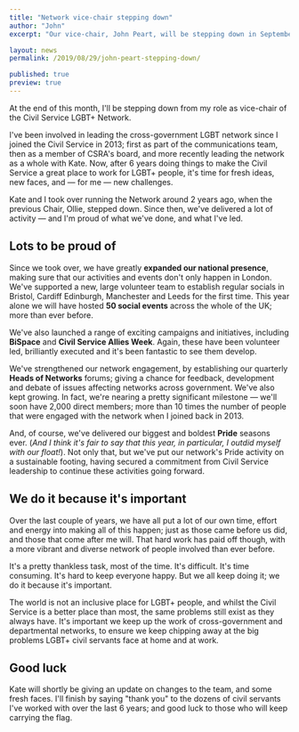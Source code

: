 ```yaml
---
title: "Network vice-chair stepping down"
author: "John"
excerpt: "Our vice-chair, John Peart, will be stepping down in September."

layout: news
permalink: /2019/08/29/john-peart-stepping-down/

published: true
preview: true
---
```


At the end of this month, I'll be stepping down from my role as vice-chair of the Civil Service LGBT+ Network. 

I've been involved in leading the cross-government LGBT network since I joined the Civil Service in 2013; first as part of the communications team, then as a member of CSRA's board, and more recently leading the network as a whole with Kate. Now, after 6 years doing things to make the Civil Service a great place to work for LGBT+ people, it's time for fresh ideas, new faces, and — for me — new challenges.

Kate and I took over running the Network around 2 years ago, when the previous Chair, Ollie, stepped down. Since then, we've delivered a lot of activity — and I'm proud of what we've done, and what I've led.

## Lots to be proud of

Since we took over, we have greatly **expanded our national presence**, making sure that our activities and events don't only happen in London. We've supported a new, large volunteer team to establish regular socials in Bristol, Cardiff Edinburgh, Manchester and Leeds for the first time. This year alone we will have hosted **50 social events** across the whole of the UK; more than ever before.

We've also launched a range of exciting campaigns and initiatives, including **BiSpace** and **Civil Service Allies Week**. Again, these have been volunteer led, brilliantly executed and it's been fantastic to see them develop. 

We've strengthened our network engagement, by establishing our quarterly **Heads of Networks** forums; giving a chance for feedback, development and debate of issues affecting networks across government. We've also kept growing. In fact, we're nearing a pretty significant milestone — we'll soon have 2,000 direct members; more than 10 times the number of people that were engaged with the network when I joined back in 2013.

And, of course, we've delivered our biggest and boldest **Pride** seasons ever. (*And I think it's fair to say that this year, in particular, I outdid myself with our float!*). Not only that, but we've put our network's Pride activity on a sustainable footing, having secured a commitment from Civil Service leadership to continue these activities going forward.

## We do it because it's important

Over the last couple of years, we have all put a lot of our own time, effort and energy into making all of this happen; just as those came before us did, and those that come after me will. That hard work has paid off though, with a more vibrant and diverse network of people involved than ever before. 

It's a pretty thankless task, most of the time. It's difficult. It's time consuming. It's hard to keep everyone happy. But we all keep doing it; we do it because it's important.

The world is not an inclusive place for LGBT+ people, and whilst the Civil Service is a better place than most, the same problems still exist as they always have. It's important we keep up the work of cross-government and departmental networks, to ensure we keep chipping away at the big problems LGBT+ civil servants face at home and at work.

## Good luck

Kate will shortly be giving an update on changes to the team, and some fresh faces. I'll finish by saying "thank you" to the dozens of civil servants I've worked with over the last 6 years;  and good luck to those who will keep carrying the flag.